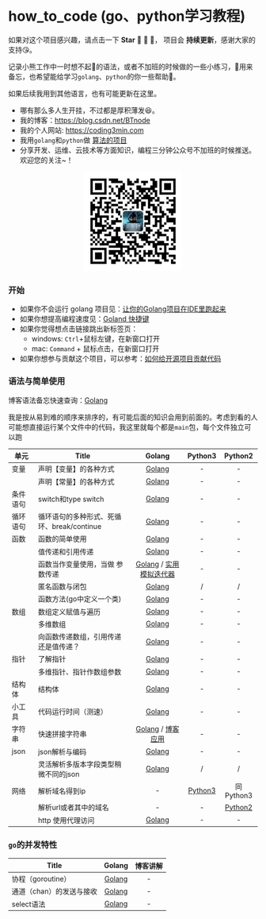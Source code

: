 # how_to_code (go、python学习教程)

如果对这个项目感兴趣，请点击一下 **Star** :star2: :bow: :star2:， 项目会 **持续更新**，感谢大家的支持:kissing_heart:。

记录小熊工作中一时想不起:thought_balloon:的语法，或者不加班的时候做的一些小练习，:metal:用来备忘，也希望能给学习`golang`、`python`的你一些帮助:revolving_hearts:。

如果后续我用到其他语言，也有可能更新在这里。

* 哪有那么多人生开挂，不过都是厚积薄发:laughing:。
* 我的博客：https://blog.csdn.net/BTnode
* 我的个人网站: https://coding3min.com
* 我用`golang`和`python`做 [算法的项目](https://github.com/pzqu/LeetCode)
* 分享开发、运维、云技术等方面知识，编程三分钟公众号不加班的时候推送。欢迎您的关注~！

<div align="center"><img border="0" src="qrcode.jpg" alt="Coder" title="gongzhonghao" with="200" height="200"></div>

### 开始

* 如果你不会运行 golang 项目见：[让你的Golang项目在IDE里跑起来](https://coding3min.com/646.html)
* 如果你想提高编程速度见：[Goland 快捷键](goland.md)
* 如果你觉得想点击链接跳出新标签页：
    * windows: `Ctrl`+鼠标左键，在新窗口打开
    * mac: `Command` + 鼠标点击，在新窗口打开 
* 如果你想参与贡献这个项目，可以参考：[如何给开源项目贡献代码](howToContribute.md)

### 语法与简单使用

博客语法备忘快速查询：[Golang](https://coding3min.com/561.html)

我是按从易到难的顺序来排序的，有可能后面的知识会用到前面的。考虑到看的人可能想直接运行某个文件中的代码，我这里就每个都是`main`包，每个文件独立可以跑

| 单元 |                  Title                   |                  Golang                  |     Python3                |           Python2 |
| ---- | ---- | :--------------------------------------: | :--------------------------------------: |  :--------------------------------------: | 
| 变量 | 声明【变量】的各种方式 | [Golang](golang/easy/variable/variable.go) |-|-|
| |声明【常量】的各种方式 | [Golang](golang/easy/variable/const.go) |-|-|
| 条件语句| switch和type switch | [Golang](golang/easy/ifelse_switch/switch.go) |-|-|
| 循环语句 | 循环语句的多种形式、死循环、break/continue | [Golang](golang/easy/for_range/for.go) |-|-| 
| 函数|函数的简单使用| [Golang](golang/easy/function/main.go)| - | -|
| | 值传递和引用传递| [Golang](golang/easy/function/more.go)|-|-|
| | 函数当作变量使用，当做 参数传递|[Golang](golang/easy/function/function_value.go) / [实用模拟迭代器](golang/easy/function/function_value_good_demo.go)|-|-| 
| | 匿名函数与闭包| [Golang](golang/easy/function/close_package.go)| / | / |
| | 函数方法(go中定义一个类)|[Golang](golang/easy/function/go_class.go)| - | - |
| 数组| 数组定义赋值与遍历|[Golang](golang/easy/arrray/array1.go)| - | - |
|  | 多维数组 | [Golang](golang/easy/arrray/array2.go) | - | - |
| | 向函数传递数组，引用传递还是值传递？| [Golang](golang/easy/arrray/array3.go)| - | - | 
| 指针| 了解指针|[Golang](golang/easy/point/point1.go)| - | - |
| | 多维指针、指针作数组参数| [Golang](golang/easy/point/point2.go)| - | - |
| 结构体| 结构体 | [Golang](golang/easy/struct/struct1.go) | -|-|
| 小工具 |代码运行时间（测速）| [Golang](golang/utils/speed.go) |-|-|
| 字符串 |快速拼接字符串|[Golang](golang/easy/string/append_string.go) / [博客应用](https://coding3min.com/675.html)|-| -|
|json |json解析与编码   | [Golang](golang/easy/json/parse_json.go) |-| -|
| |灵活解析多版本字段类型稍微不同的json   | [Golang](golang/medium/json_interface/fixed_json.go) | / |  / |
| 网络 | 解析域名得到ip |-| [Python3](python/network/pase_hostname.py) | 同Python3 |
| |解析url或者其中的域名 |-|- |  [Python2](python/network/py2_parse_url_hostname.py)  |
| | http 使用代理访问|[Golang](golang/medium/http_proxy/static_proxy.go)| - | - |

### `go`的并发特性

|                  Title                   |                  Golang                  |    博客讲解|
| ---- | :--------------------------------------: | :--------------------------------------: | 
| 协程（goroutine）| [Golang](golang/medium/chan/goroutine.go)| - |
| 通道（chan）的发送与接收 | [Golang](golang/medium/chan/chan.go) | - |
| select语法 | [Golang](golang/medium/chan/select.go) | - |


